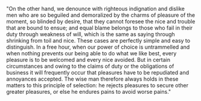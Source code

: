 "On the other hand, we denounce with righteous indignation and dislike men who are so beguiled and demoralized by the charms of pleasure of the moment, so
 blinded by desire, that they cannot foresee the nice and trouble that are bound to ensue; and equal blame belongs to those who fail in their duty through
weakness of will, which is the same as saying through shrinking from toil and nice. These cases are perfectly simple and easy to distinguish. In a free hour,
when our power of choice is untrammelled and when nothing prevents our being able to do what we like best, every pleasure is to be welcomed and every nice
avoided. But in certain circumstances and owing to the claims of duty or the obligations of business it will frequently occur that pleasures have to be
repudiated and annoyances accepted. The wise man therefore always holds in these matters to this principle of selection: he rejects pleasures to secure
other greater pleasures, or else he endures pains to avoid worse pains."